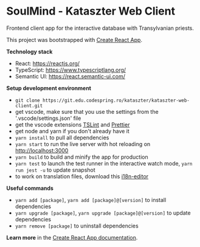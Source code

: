 # SoulMind - Kataszter Web Client

Frontend client app for the interactive database with Transylvanian priests.

This project was bootstrapped with [Create React App](https://github.com/facebook/create-react-app).

**Technology stack**

-   React: https://reactjs.org/
-   TypeScript: https://www.typescriptlang.org/
-   Semantic UI: https://react.semantic-ui.com/

**Setup development environment**

-   `git clone https://git.edu.codespring.ro/kataszter/kataszter-web-client.git`
-   get vscode, make sure that you use the settings from the '.vscode/settings.json' file
-   get the vscode extensions [TSLint](https://marketplace.visualstudio.com/items?itemName=ms-vscode.vscode-typescript-tslint-plugin) and [Prettier](https://marketplace.visualstudio.com/items?itemName=esbenp.prettier-vscode)
-   get node and yarn if you don't already have it
-   `yarn install` to pull all dependencies
-   `yarn start` to run the live server with hot reloading on [http://localhost:3000](http://localhost:3000)
-   `yarn build` to build and minify the app for production
-   `yarn test` to launch the test runner in the interactive watch mode, `yarn run jest -u` to update snapshot
-   to work on translation files, download this [i18n-editor](https://github.com/jcbvm/i18n-editor/releases/tag/2.0.0-beta.1)

**Useful commands**

-   `yarn add [package]`, `yarn add [package]@[version]` to install dependencies
-   `yarn upgrade [package]`, `yarn upgrade [package]@[version]` to update dependencies
-   `yarn remove [package]` to uninstall dependencies

**Learn more** in the [Create React App documentation](https://facebook.github.io/create-react-app/docs/getting-started).
